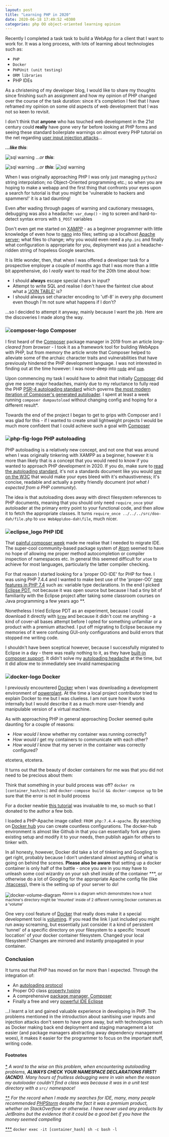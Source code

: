 ```yaml
---
layout: post
title: "Learning PHP in 2020"
date: 2020-06-18 17:49:52 +0300
categories: php OO object-oriented learning opinion
---
```


<!-- ## Post contents
* intro: old PHP, MYSQL and verbose un-templated web pages
* Composer
* PHP 7.4.4 OO style and variable/parameter typing
* Eclipse PDT
* Docker containers
* Doctrine ORM **TODO**
* Conclusion -->

Recently I completed a task task to build a WebApp for a client that I want to work for. It was a long process, with lots of learning about technologies such as:

 * `PHP`
 * `Docker`
 * `PHPUnit (unit testing)`
 * `ORM libraries`
 * PHP IDEs

As a christening of my developer blog, I would like to share my thoughts since finishing such an assignment and how my opinion of PHP changed over the course of the task duration: since it's completion I feel that I have reframed my opinion on some old aspects of web development that I was not so keen to revisit.

I don't think that **anyone** who has touched web development in the 21st century could **really** have gone very far before looking at PHP forms and seeing these standard boilerplate warnings on almost every PHP tutorial on the net regarding [user input injection attacks](https://youtu.be/_jKylhJtPmI)...

***...like this***:


![sql warning](/assets/SQL_warning_1.png)
...*or **this***:

![sql warning](/assets/SQL_warning_2.png)
...*or **this***:
![sql warning](/assets/SQL_warning_3.png)

When I was originally approaching PHP I was only just managing `python2` string interpolation; no Object-Oriented programming etc.; so when you are hoping to make a webapp and the first thing that confronts your eyes upon a search for tutorial is that you might be 'vulnerable to hackers and spammers!' it is a tad daunting!

Even after wading through pages of warning and cautionary messages, debugging was also a headache: `var_dump()` - ing to screen and hard-to-detect syntax errors with `$_POST` variables

Don't even get me started on [XAMPP](https://www.apachefriends.org/index.html) - as a beginner programmer with little knowledge of even how to [nano](https://www.nano-editor.org/) into files; setting up a localhost [Apache server](https://httpd.apache.org/); what files to change; why you would even need a `php.ini` and finally what configuration is appropriate for you, deployment was just a headache-ridden string of hopeless Google searches.

It is little wonder, then, that when I was offered a developer task for a prospective employer a couple of months ago that I was more than a little bit apprehensive, do I *really* want to read for the 20th time about how:
 * I should **always** escape special chars in input?
 * Attempt to write SQL and realise I don't have the faintest clue about what a ['JOIN TABLE'](https://www.w3schools.com/sql/sql_join.asp) is?
 * I should always set character encoding to 'utf-8' in every php document even though I'm not sure what happens if I don't?

...so I decided to attempt it anyway, mainly because I want the job. Here are the discoveries I made along the way.  


### <img src="/assets/logo_composer.png" class="v-mid w5" alt="composer-logo"/> Composer

I first heard of the [Composer](https://getcomposer.org/) package manager in 2019 from an article *long-cleared from browser* - I took it as a framework tool for building WebApps with PHP, but from memory the article wrote that Composer helped to alleviate some of the archaic character traits and vulnerabilities that have previously hindered the PHP development language. I was not interested in finding out at the time however: I was nose-deep into [`node`](https://nodejs.org/en/) and [`npm`](https://www.npmjs.com/).

Upon commencing my task I would have to admit that initially [Composer](https://getcomposer.org/) did give me some major headaches, mainly due to my reluctance to fully read the PHP [PSR-4 autoloading standard](https://www.php-fig.org/psr/psr-4/) which governs [the most modern iteration of Composer's generated autoloader](https://getcomposer.org/doc/04-schema.md#psr-4). <a name="footnote_1"></a>I spent at least a week running `composer dumpautoload` without changing config and hoping for a different result\*.

Towards the end of the project I began to get to grips with Composer and I was glad for this - if I wanted to create small lightweight projects I would be much more confident that I could achieve such a goal with [Composer](https://getcomposer.org/)

### <img src="/assets/php_fig_logo.png" class="v-mid w5" alt="php-fig-logo"/> PHP autoloading

PHP autoloading is a relatively new concept, and not one that was around when I was originally tinkering with XAMPP as a beginner, however it is more than likely that is a concept that you would need to know if you wanted to approach PHP development in 2020. If you do, make sure to [read the autoloading standard](https://www.php-fig.org/psr/psr-4/), it's not a standards document like you would [see on the W3C](https://www.w3.org/WAI/standards-guidelines/aria/) that would make your eyes bleed with it's exhaustiveness; it's concise, readable and actually a pretty friendly document (*not what I expected from a PHP community*).

The idea is that autoloading does away with direct filesystem references to PHP documents, meaning that you should only need `require_once` your autoloader at the primary entry point to your functional code, and then allow it to fetch the appropriate classes. It turns `require_once ../../../src/doo-dah/file.php` to `use WebApp\doo-dah\file`, much nicer.

### <img src="/assets/eclipse_pdt_logo.png" class="v-mid w5" alt="eclipse_logo"/> PHP IDE

That [painful composer week](#footnote_1) made me realise that I needed to migrate IDE. The super-cool community-based package system of [Atom](https://atom.io/) seemed to have no hope of allowing me proper method autocompletion or compiler inspection of namespaces etc. In general this seemed difficult for `atom` to achieve for most languages, particularly the latter compiler checking.

For that reason I started looking for a 'proper OO-IDE' for PHP for free. I was using PHP 7.4.4 and I wanted to make best use of the 'proper-OO' [new features in PHP 7.4](https://www.php.net/releases/7_4_0.php) such as: variable type declarations. In the end <a name="footnote_2"></a>I picked [Eclipse PDT](https://www.eclipse.org/pdt/), not because it was open source but because I had a tiny bit of familiarity with the Eclipse project after taking some classroom courses on Java programming a few years ago \*\*.

Nonetheless I tried Eclipse PDT as an experiment, because I could download it directly with [`brew`](https://brew.sh/) and because it didn't cost me anything - a kind of cover-all bases attempt before I opted for something unfamiliar or a product with a premium attached. I put off migrating to Eclipse because my memories of it were confusing GUI-only configurations and build errors that stopped me writing code.

I shouldn't have been sceptical however, because I successfully migrated to Eclipse in a day - there was really nothing to it, as they have [built-in composer support](https://marketplace.eclipse.org/content/composer-php-support). It didn't solve my [autoloading headache](#footnote_1) at the time, but it did allow me to immediately see invalid namespacing

### <img src="/assets/docker_logo.jpeg" class="v-mid w5" alt="docker-logo"/> Docker

I previously encountered [Docker](https://www.docker.com/) when I was downloading a development environment of [powerplant](https://github.com/Ecohackerfarm/powerplant). At the time a local project contributor tried to explain Docker to me but I was clueless. I am not sure how it works internally but I would describe it as a much more user-friendly and manipulable version of a virtual machine.

As with approaching PHP in general approaching Docker seemed quite daunting for a couple of reasons:

 * *How would I* know whether my container was running correctly?
 * *How would I* get my containers to communicate with each other?
 * *How would I* know that my server in the container was correctly configured?

etcetera, etcetera.

It turns out that the beauty of docker containers for me was that you did not need to be precious about them:

Think that something in your build process was off? `docker rm [container_hash/es]` and `docker-compose build && docker-compose up` to be sure that the error is not in build process

For a docker newbie [this tutorial](http://blog.adnansiddiqi.me/getting-started-with-docker/) was invaluable to me, so much so that I donated to the author a few bob.

I loaded a PHP-Apache image called: `FROM php:7.4.4-apache`. By searching on [Docker hub](https://hub.docker.com/) you can create countless configurations. The docker-hub environment is almost like Github in that you can essentially fork any given existing setup and modify it to your needs, then publish again for others to tinker with.

In all honesty, however, Docker did take a lot of tinkering and Googling to get right, probably because I don't understand almost anything of what is going on behind the scenes. **Please also be aware** that setting up a docker container is only half of the battle - once you are in you may have to unleash some cool wizardry on your ssh shell inside of the container \*\*\*, or otherwise do a lot of Googling for the appropriate Apache config file (like [.htaccess](http://httpd.apache.org/docs/current/howto/htaccess.html)), there is the setting up of your server to do!

![docker-volume-diagram](/assets/docker_volumes.jpeg)
<sup>Above is a diagram which demonstrates how a host machine's directory might be 'mounted' inside of 2 different running Docker containers as a 'volume'</sup>

One very cool feature of [Docker](https://www.docker.com/) that really does make it a special development tool is [voluming](https://docs.docker.com/storage/volumes/). If you read the link I just included you might run away screaming, but essentially just consider it a kind of persistent 'tunnel' of a specific directory on your filesystem to a specific 'mount loccation' of your docker container filesystem. Changed your local filesystem? Changes are mirrored and instantly propagated in your container.

### Conclusion

It turns out that PHP has moved on far more than I expected. Through the integration of:
 * An [autoloading protocol](https://www.php-fig.org/psr/psr-4/)
 * Proper OO class [property typing](https://www.php.net/manual/en/migration74.new-features.php#migration74.new-features.core.typed-properties)
 * A comprehensive [package manager, Composer](https://getcomposer.org/)
 * Finally a free and very [powerful IDE Eclipse](https://www.eclipse.org/pdt/)

...I learnt a lot and gained valuable experience in developing in PHP. The problems mentioned in the introduction about sanitising user inputs and injection attacks don't seem to have gone away, but with technologies such as Docker making back end deployment and staging management a lot easier (and package managers abstracting away dependency management woes), it makes it easier for the programmer to focus on the important stuff, writing code.

#### Footnotes

[\*](#footnote_1) *A word to the wise on this problem, when encountering autoloading problems, **ALWAYS CHECK YOUR NAMESPACE DECLARATIONS FIRST! (ACND!)**. Many hours of fruitless debugging were in vain when the reason my autoloader couldn't find a class was because it was in a unit test directory with a `src/` namespace!*

[\*\*](#footnote_2) *For the record when I made my searches for IDE, many, many people recommended [PHPStorm](https://www.jetbrains.com/phpstorm/) despite the fact it was a premium product, whether on StackOverflow or otherwise. I have never used any products by JetBrains but the evidence that it could be a good bet if you have the money seemed compelling*

[\*\*\*](#footnote_3) `docker exec -it [container_hash] sh -c bash -l`
